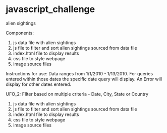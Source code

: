 # javascript_challenge
alien sightings

Components:
1) js data file with alien sightings
2) js file to filter and sort alien sightings sourced from data file
3) index.html file to display results
4) css file to style webpage
5) image source files

Instructions for use:
Data ranges from 1/1/2010 - 1/13/2010. For queries entered within those dates the specific date query will display. An Error will display for other dates entered. 

UFO_2: FIlter based on multiple criteria - Date, City, State or Country
1) js data file with alien sightings
2) js file to filter and sort alien sightings sourced from data file
3) index.html file to display results
4) css file to style webpage
5) image source files

